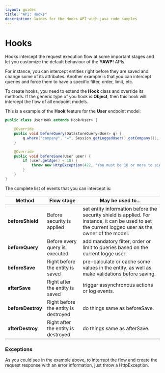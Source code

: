 ```yaml
---
layout: guides
title: "API: Hooks"
description: Guides for the Hooks API with java code samples
---
```

# Hooks

Hooks intercept the request execution flow at some important stages and let you customize the default
behaviour of the __YAWP!__ APIs.

For instance, you can intercept entities right before they are saved and change some of its attributes. 
Another example is that you can intercept queries and force them to have a specific filter, order, 
limit, etc.

To create hooks, you need to extend the __Hook__ class and override its methods. If the generic 
type of you hook is __Object__, then this hook will intercept the flow of all endpoint models. 

This is a example of the __Hook__ feature for the __User__ endpoint model:

~~~ java
public class UserHook extends Hook<User> {

    @Override
    public void beforeQuery(DatastoreQuery<User> q) {
        q.where("company", "=", Session.getLoggedUser().getCompany());
    }

    @Override
    public void beforeSave(User user) {
        if (user.getAge() < 18) {
            throw new HttpException(422, "You must be 18 or more to sign up.");
        }
    }
}
~~~

The complete list of events that you can intercept is:

| Method            | Flow stage                            | May be used to...
| ----------------- |-------------------------------------- | --------------------- 
| __beforeShield__  | Before security is applied            | set entity information before the security shield is applied. For instance, it can be used to set the current logged user as the owner of the model.
| __beforeQuery__   | Before every query is executed        | add mandatory filter, order or limit to queries based on the current logge user.
| __beforeSave__    | Right before the entity is saved      | pre-calculate or cache some values in the entity, as well as make validations before saving.
| __afterSave__     | Right after the entity is saved       | trigger assynchronous actions or log events.
| __beforeDestroy__ | Right before the entity is destroyed  | do things same as beforeSave.
| __afterDestroy__  | Right after the entity is destroyed   | do things same as afterSave.

### Exceptions

As you could see in the example above, to interrupt the flow and create the request response 
with an error information, just throw a HttpException.
